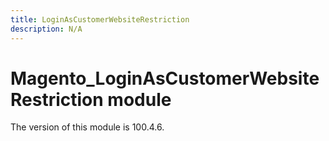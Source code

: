```yaml
---
title: LoginAsCustomerWebsiteRestriction
description: N/A
---
```


# Magento_LoginAsCustomerWebsiteRestriction module

<InlineAlert slots="text" />
The version of this module is 100.4.6.
